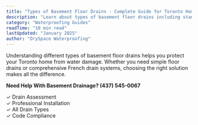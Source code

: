 ```yaml
---
title: "Types of Basement Floor Drains - Complete Guide for Toronto Homes"
description: "Learn about types of basement floor drains including standard drains, French drains, and trench drains. Understand functions, installation, and maintenance for Toronto homes."
category: "Waterproofing Guides"
readTime: "10 min read"
lastUpdated: "January 2025"
author: "DrySpace Waterproofing"
---
```


Understanding different types of basement floor drains helps you protect your Toronto home from water damage. Whether you need simple floor drains or comprehensive French drain systems, choosing the right solution makes all the difference.

**Need Help With Basement Drainage? (437) 545-0067**

✓ Drain Assessment  
✓ Professional Installation  
✓ All Drain Types  
✓ Code Compliance
